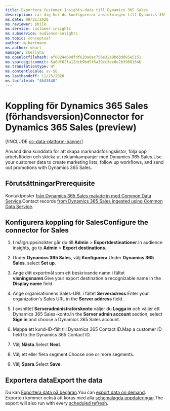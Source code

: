 ```yaml
---
title: Exportera Customer Insights-data till Dynamics 365 Sales
description: Lär dig hur du konfigurerar anslutningen till Dynamics 365 Sales.
ms.date: 08/21/2020
ms.reviewer: philk
ms.service: customer-insights
ms.subservice: audience-insights
ms.topic: conceptual
author: m-hartmann
ms.author: mhart
manager: shellyha
ms.openlocfilehash: af0824e69dfdf620a0ac756e32a9bd3dd85e5151
ms.sourcegitcommit: 6a6df62fa12dcb9bd5f5a39cc3ee0e2b3988184b
ms.translationtype: HT
ms.contentlocale: sv-SE
ms.lasthandoff: 11/25/2020
ms.locfileid: "4643840"
---
```

# <a name="connector-for-dynamics-365-sales-preview"></a><span data-ttu-id="15086-103">Koppling för Dynamics 365 Sales (förhandsversion)</span><span class="sxs-lookup"><span data-stu-id="15086-103">Connector for Dynamics 365 Sales (preview)</span></span>

[!INCLUDE [cc-data-platform-banner](../includes/cc-data-platform-banner.md)]

<span data-ttu-id="15086-104">Använd dina kunddata för att skapa marknadsföringslistor, följa upp arbetsflöden och skicka ut reklamkampanjer med Dynamics 365 Sales.</span><span class="sxs-lookup"><span data-stu-id="15086-104">Use your customer data to create marketing lists, follow up workflows, and send out promotions with Dynamics 365 Sales.</span></span>

## <a name="prerequisite"></a><span data-ttu-id="15086-105">Förutsättningar</span><span class="sxs-lookup"><span data-stu-id="15086-105">Prerequisite</span></span>

<span data-ttu-id="15086-106">Kontaktposter [från Dynamics 365 Sales matade in med Common Data Service](connect-power-query.md).</span><span class="sxs-lookup"><span data-stu-id="15086-106">Contact records [from Dynamics 365 Sales ingested using Common Data Service](connect-power-query.md).</span></span>

## <a name="configure-the-connector-for-sales"></a><span data-ttu-id="15086-107">Konfigurera koppling för Sales</span><span class="sxs-lookup"><span data-stu-id="15086-107">Configure the connector for Sales</span></span>

1. <span data-ttu-id="15086-108">I målgruppsinsikter går du till **Admin** > **Exportdestinationer**.</span><span class="sxs-lookup"><span data-stu-id="15086-108">In audience insights, go to **Admin** > **Export destinations**.</span></span>

1. <span data-ttu-id="15086-109">Under **Dynamics 365 Sales**, välj **Konfigurera**.</span><span class="sxs-lookup"><span data-stu-id="15086-109">Under **Dynamics 365 Sales**, select **Set up**.</span></span>

1. <span data-ttu-id="15086-110">Ange ditt exportmål som ett beskrivande namn i fältet **visningsnamn**.</span><span class="sxs-lookup"><span data-stu-id="15086-110">Give your export destination a recognizable name in the **Display name** field.</span></span>

1. <span data-ttu-id="15086-111">Ange organisationens Sales-URL i fältet **Serveradress**.</span><span class="sxs-lookup"><span data-stu-id="15086-111">Enter your organization's Sales URL in the **Server address** field.</span></span>

1. <span data-ttu-id="15086-112">I avsnittet **Serveradministratörskonto** väljer du **Logga in** och väljer ett Dynamics 365 Sales-konto.</span><span class="sxs-lookup"><span data-stu-id="15086-112">In the **Server admin account** section, select **Sign in** and choose a Dynamics 365 Sales account.</span></span>

1. <span data-ttu-id="15086-113">Mappa ett kund-ID-fält till Dynamics 365 Contact ID.</span><span class="sxs-lookup"><span data-stu-id="15086-113">Map a customer ID field to the Dynamics 365 Contact ID.</span></span>

1. <span data-ttu-id="15086-114">Välj **Nästa**.</span><span class="sxs-lookup"><span data-stu-id="15086-114">Select **Next**.</span></span>

1. <span data-ttu-id="15086-115">Välj ett eller flera segment.</span><span class="sxs-lookup"><span data-stu-id="15086-115">Choose one or more segments.</span></span>

1. <span data-ttu-id="15086-116">Välj **Spara**.</span><span class="sxs-lookup"><span data-stu-id="15086-116">Select **Save**.</span></span>

## <a name="export-the-data"></a><span data-ttu-id="15086-117">Exportera data</span><span class="sxs-lookup"><span data-stu-id="15086-117">Export the data</span></span>

<span data-ttu-id="15086-118">Du kan [Exportera data på begäran](export-destinations.md).</span><span class="sxs-lookup"><span data-stu-id="15086-118">You can [export data on demand](export-destinations.md).</span></span> <span data-ttu-id="15086-119">Exporten kommer också att köras med alla [schemalagda uppdateringar](system.md#schedule-tab).</span><span class="sxs-lookup"><span data-stu-id="15086-119">The export will also run with every [scheduled refresh](system.md#schedule-tab).</span></span>
